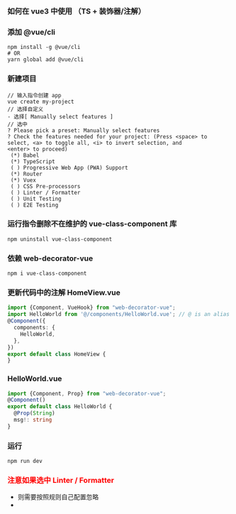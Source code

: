 ### 如何在 vue3 中使用 （TS + 装饰器/注解）
### 添加 @vue/cli
````
npm install -g @vue/cli
# OR
yarn global add @vue/cli
````
### 新建项目
````
// 输入指令创建 app
vue create my-project
// 选择自定义 
- 选择[ Manually select features ]
// 选中
? Please pick a preset: Manually select features
? Check the features needed for your project: (Press <space> to select, <a> to toggle all, <i> to invert selection, and
<enter> to proceed)
 (*) Babel
 (*) TypeScript
 ( ) Progressive Web App (PWA) Support
 (*) Router
 (*) Vuex
 ( ) CSS Pre-processors
 ( ) Linter / Formatter
 ( ) Unit Testing
 ( ) E2E Testing
````
### 运行指令删除不在维护的 vue-class-component 库
````
npm uninstall vue-class-component
````
### 依赖 web-decorator-vue
````
npm i vue-class-component
````
### 更新代码中的注解 HomeView.vue
````ts
import {Component, VueHook} from "web-decorator-vue";
import HelloWorld from '@/components/HelloWorld.vue'; // @ is an alias to /src
@Component({
  components: {
    HelloWorld,
  },
})
export default class HomeView {
}
````
### HelloWorld.vue
````ts
import {Component, Prop} from "web-decorator-vue";
@Component()
export default class HelloWorld {
  @Prop(String)
  msg!: string
}
````
### 运行
````
npm run dev
````

### <font color=red>注意如果选中 Linter / Formatter </font>
- 则需要按照规则自己配置忽略
- 

